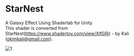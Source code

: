 # StarNest
A Galaxy Effect Using Shaderlab for Unity<br> 
This shader is converted from StarNest(https://www.shadertoy.com/view/XlfGRj) - by Kali (okimkali@gmail.com).  

![1](Galaxy.gif)

